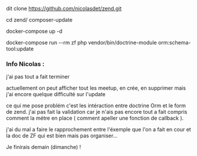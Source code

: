 

dit clone https://github.com/nicolasdet/zend.git

cd zend/
composer-update

docker-compose up -d

docker-compose run --rm zf php vendor/bin/doctrine-module orm:schema-tool:update




### Info Nicolas :

j'ai pas tout a fait terminer

actuellement on peut afficher tout les meetup, en crée, en supprimer mais j'ai encore quelque difficulté sur l'update

ce qui me pose problém c'est les intéraction entre doctrine Orm et le form de zend. 
j'ai pas fait la validation car je n'ais pas encore tout a fait compris comment la métre en place ( comment apeller une fonction de callback ). 

j'ai du mal a faire le rapprochement entre l'éxemple que l'on a fait en cour et la doc de ZF qui est bien mais pas organiser...



Je finirais demain (dimanche) ! 
